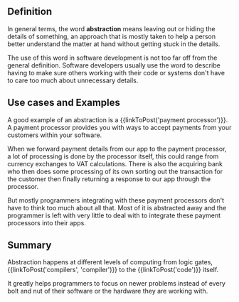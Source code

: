## Definition
In general terms, the word **abstraction** means leaving out or hiding the details of something, an approach that is mostly taken to help a person better understand the matter at hand without getting stuck in the details.

The use of this word in software development is not too far off from the general definition. Software developers usually use the word to describe having to make sure others working with their code or systems don't have to care too much about unnecessary details.

## Use cases and Examples
A good example of an abstraction is a {{linkToPost('payment processor')}}.
A payment processor provides you with ways to accept payments from your customers within your software.

When we forward payment details from our app to the payment processor, a lot of processing is done by the processor itself, this could range from currency exchanges to VAT calculations. There is also the acquiring bank who then does some processing of its own sorting out the transaction for the customer then finally returning a response to our app through the processor.

But mostly programmers integrating with these payment processors don't have to think too much about  all that. Most of it is abstracted away and the programmer is left with very little to deal with to integrate these  payment processors into their apps.

## Summary
Abstraction happens at different levels of computing from logic gates, {{linkToPost('compilers', 'compiler')}} to the {{linkToPost('code')}} itself. 

It greatly helps programmers to focus on newer problems instead of every bolt and nut of their software or the hardware they are working with.